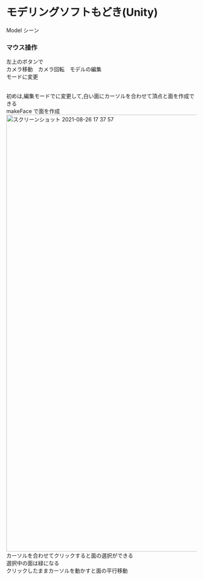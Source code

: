 # モデリングソフトもどき(Unity)
Model シーン

### マウス操作
左上のボタンで　<br>
  カメラ移動　カメラ回転　モデルの編集 <br>
  モードに変更 <br> <br>
  
  初めは,編集モードでに変更して,白い面にカーソルを合わせて頂点と面を作成できる <br>
  makeFace で面を作成 <br>
  <img width="1157" alt="スクリーンショット 2021-08-26 17 37 57" src="https://user-images.githubusercontent.com/43666946/130930632-198b2af6-6e64-41b3-b3fa-03571c9d17e1.png">
  カーソルを合わせてクリックすると面の選択ができる　　<br>
  選択中の面は緑になる　　<br>
  クリックしたままカーソルを動かすと面の平行移動
